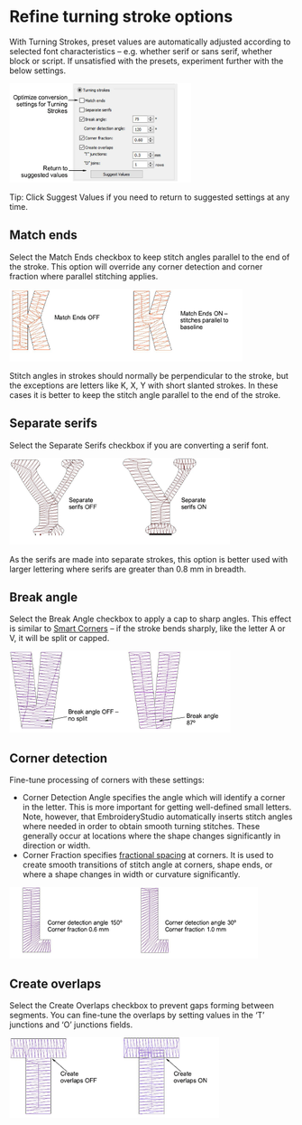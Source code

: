 # Refine turning stroke options

With Turning Strokes, preset values are automatically adjusted according to selected font characteristics – e.g. whether serif or sans serif, whether block or script. If unsatisfied with the presets, experiment further with the below settings.

![custom_fonts00026.png](assets/custom_fonts00026.png)

Tip: Click Suggest Values if you need to return to suggested settings at any time.

## Match ends

Select the Match Ends checkbox to keep stitch angles parallel to the end of the stroke. This option will override any corner detection and corner fraction where parallel stitching applies.

![custom_fonts00029.png](assets/custom_fonts00029.png)

Stitch angles in strokes should normally be perpendicular to the stroke, but the exceptions are letters like K, X, Y with short slanted strokes. In these cases it is better to keep the stitch angle parallel to the end of the stroke.

## Separate serifs

Select the Separate Serifs checkbox if you are converting a serif font.

![custom_fonts00032.png](assets/custom_fonts00032.png)

As the serifs are made into separate strokes, this option is better used with larger lettering where serifs are greater than 0.8 mm in breadth.

## Break angle

Select the Break Angle checkbox to apply a cap to sharp angles. This effect is similar to [Smart Corners](../../glossary/glossary) – if the stroke bends sharply, like the letter A or V, it will be split or capped.

![custom_fonts00035.png](assets/custom_fonts00035.png)

## Corner detection

Fine-tune processing of corners with these settings:

- Corner Detection Angle specifies the angle which will identify a corner in the letter. This is more important for getting well-defined small letters. Note, however, that EmbroideryStudio automatically inserts stitch angles where needed in order to obtain smooth turning stitches. These generally occur at locations where the shape changes significantly in direction or width.
- Corner Fraction specifies [fractional spacing](../../glossary/glossary) at corners. It is used to create smooth transitions of stitch angle at corners, shape ends, or where a shape changes in width or curvature significantly.

![custom_fonts00038.png](assets/custom_fonts00038.png)

## Create overlaps

Select the Create Overlaps checkbox to prevent gaps forming between segments. You can fine-tune the overlaps by setting values in the ‘T’ junctions and ‘O’ junctions fields.

![custom_fonts00041.png](assets/custom_fonts00041.png)
